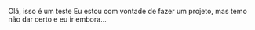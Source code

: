 Olá, isso é um teste
Eu estou com vontade de fazer um projeto, mas temo não dar certo e eu ir embora...
